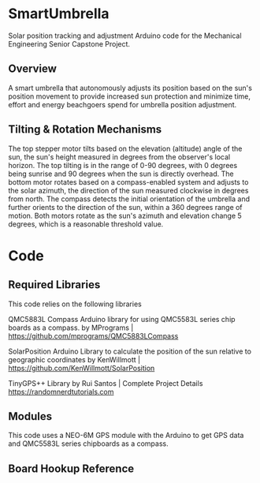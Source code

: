 # SmartUmbrella
Solar position tracking and adjustment Arduino code for the Mechanical Engineering Senior Capstone Project.

## Overview
A smart umbrella that autonomously adjusts its position based on the sun's position movement to provide increased sun protection and minimize time, effort and energy beachgoers spend for umbrella position adjustment.

## Tilting & Rotation Mechanisms
The top stepper motor tilts based on the elevation (altitude) angle of the sun, the sun's height measured in degrees from the observer's local horizon. The top tilting is in the range of 0-90 degrees, with 0 degrees being sunrise and 90 degrees when the sun is directly overhead. The bottom motor rotates based on a compass-enabled system and adjusts to the solar azimuth, the direction of the sun measured clockwise in degrees from north. The compass detects the initial orientation of the umbrella and further orients to the direction of the sun, within a 360 degrees range of motion. Both motors rotate as the sun's azimuth and elevation change 5 degrees, which is a reasonable threshold value.

# Code
## Required Libraries
This code relies on the following libraries

QMC5883L Compass
Arduino library for using QMC5583L series chip boards as a compass.
by MPrograms | https://github.com/mprograms/QMC5883LCompass

SolarPosition
Arduino Library to calculate the position of the sun relative to geographic coordinates
by KenWillmott | https://github.com/KenWillmott/SolarPosition

TinyGPS++ Library
by Rui Santos | Complete Project Details https://randomnerdtutorials.com

## Modules
This code uses a NEO-6M GPS module with the Arduino to get GPS data and QMC5583L series chipboards as a compass.

## Board Hookup Reference



